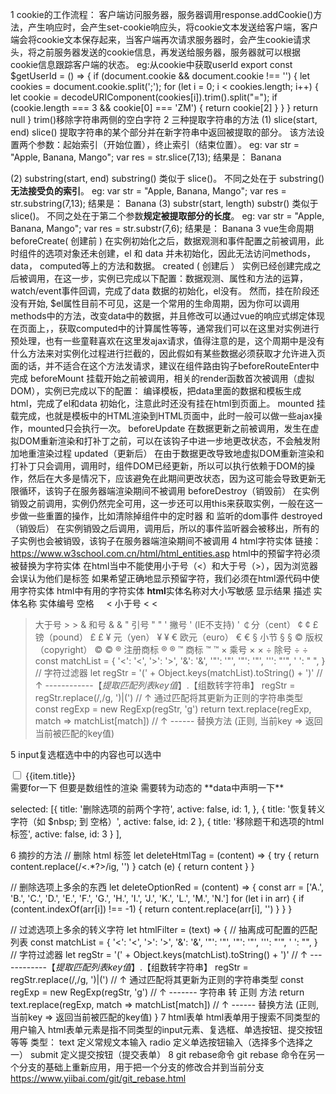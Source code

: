 1 cookie的工作流程：
  客户端访问服务器，服务器调用response.addCookie()方法，产生响应时，会产生set-cookie响应头，将cookie文本发送给客户端，客户端会将cookie文本保存起来，当客户端再次请求服务器时，会产生cookie请求头，将之前服务器发送的cookie信息，再发送给服务器，服务器就可以根据cookie信息跟踪客户端的状态。
eg:从cookie中获取userId
export const $getUserId = () => {
  if (document.cookie && document.cookie !== '') {
    let cookies = document.cookie.split(';');
    for (let i = 0; i < cookies.length; i++) {
      let cookie = decodeURIComponent(cookies[i]).trim().split("=");
      if (cookie.length === 3 && cookie[0] === 'ZM') {
        return cookie[2]
      }
    }
  }
  return null
}
trim()移除字符串两侧的空白字符
2 三种提取字符串的方法
(1) slice(start, end)
  slice() 提取字符串的某个部分并在新字符串中返回被提取的部分。
该方法设置两个参数：起始索引（开始位置），终止索引（结束位置）。
 eg:
 var str = "Apple, Banana, Mango";
 var res = str.slice(7,13);
 结果是：
 Banana

(2) substring(start, end)
  substring() 类似于 slice()。
  不同之处在于 substring() **无法接受负的索引**。
 eg:
 var str = "Apple, Banana, Mango";
 var res = str.substring(7,13);
 结果是：
 Banana
(3) substr(start, length)
  substr() 类似于 slice()。
  不同之处在于第二个参数**规定被提取部分的长度**。
 eg:
 var str = "Apple, Banana, Mango";
 var res = str.substr(7,6);
 结果是：
 Banana
3 vue生命周期 
  beforeCreate( 创建前 )
  在实例初始化之后，数据观测和事件配置之前被调用，此时组件的选项对象还未创建，el 和 data 并未初始化，因此无法访问methods， data， computed等上的方法和数据。
  created ( 创建后 ）
  实例已经创建完成之后被调用，在这一步，实例已完成以下配置：数据观测、属性和方法的运算，watch/event事件回调，完成了data 数据的初始化，el没有。 然而，挂在阶段还没有开始, $el属性目前不可见，这是一个常用的生命周期，因为你可以调用methods中的方法，改变data中的数据，并且修改可以通过vue的响应式绑定体现在页面上，，获取computed中的计算属性等等，通常我们可以在这里对实例进行预处理，也有一些童鞋喜欢在这里发ajax请求，值得注意的是，这个周期中是没有什么方法来对实例化过程进行拦截的，因此假如有某些数据必须获取才允许进入页面的话，并不适合在这个方法发请求，建议在组件路由钩子beforeRouteEnter中完成
  beforeMount
  挂载开始之前被调用，相关的render函数首次被调用（虚拟DOM），实例已完成以下的配置： 编译模板，把data里面的数据和模板生成html，完成了el和data 初始化，注意此时还没有挂在html到页面上。
  mounted
  挂载完成，也就是模板中的HTML渲染到HTML页面中，此时一般可以做一些ajax操作，mounted只会执行一次。
  beforeUpdate
  在数据更新之前被调用，发生在虚拟DOM重新渲染和打补丁之前，可以在该钩子中进一步地更改状态，不会触发附加地重渲染过程
  updated（更新后）
  在由于数据更改导致地虚拟DOM重新渲染和打补丁只会调用，调用时，组件DOM已经更新，所以可以执行依赖于DOM的操作，然后在大多是情况下，应该避免在此期间更改状态，因为这可能会导致更新无限循环，该钩子在服务器端渲染期间不被调用
  beforeDestroy（销毁前）
  在实例销毁之前调用，实例仍然完全可用，这一步还可以用this来获取实例，一般在这一步做一些重置的操作，比如清除掉组件中的定时器 和 监听的dom事件
  destroyed（销毁后）
  在实例销毁之后调用，调用后，所以的事件监听器会被移出，所有的子实例也会被销毁，该钩子在服务器端渲染期间不被调用
4 html字符实体
链接：https://www.w3school.com.cn/html/html_entities.asp
  html中的预留字符必须被替换为字符实体
  在html当中不能使用小于号（<）和大于号（>），因为浏览器会误认为他们是标签
  如果希望正确地显示预留字符，我们必须在html源代码中使用字符实体
  html中有用的字符实体
  **html**实体名称对大小写敏感
  显示结果	描述	实体名称	实体编号
   	空格 	&nbsp; &#160;
  <	小于号	&lt;	&#60;
  >	大于号	&gt;	&#62;
  &	和号  	&amp;	&#38;
  "	引号	    &quot;	&#34;
  '	撇号 	&apos; (IE不支持)	&#39;
  ￠分（cent）	&cent;	&#162;
  £	镑（pound）	&pound;	&#163;
  ¥	元（yen）	&yen;	&#165;
  €	欧元（euro）	&euro;	&#8364;
  §	小节	&sect;	&#167;
  ©	版权（copyright）	&copy;	&#169;
  ®	注册商标	&reg;	&#174;
  ™	商标	&trade;	&#8482;
  ×	乘号	&times;	&#215;
  ÷	除号	&divide;	&#247;
const matchList  = {
  '&lt;': '<',
  '&gt;': '>',
  '&amp;': '&',
  '&#34;': '"',
  '&quot;': '"',
  '&#39;': "'",
  '&nbsp;': " ",
}
// 字符过滤器
let regStr = '(' + Object.keys(matchList).toString() + ')'
// ↑ ------------【*提取匹配列表key值*】.【组数转字符串】
regStr = regStr.replace(/,/g, ')|(')
// ↑ 通过匹配将其更新为正则的字符串类型
const regExp = new RegExp(regStr, 'g')
return text.replace(regExp, match => matchList[match])
// ↑ ------ 替换方法 (正则, 当前key => 返回当前被匹配的key值)

5 input复选框选中<label></label>中的内容也可以选中
<div v-for="(item, i) in selected" :key="i">
 <input type=checkbox v-model="item.active" :id="`form${item.id}`">
 <label :for="`form${item.id}`">{{item.title}}</label>
</div>
需要for一下 但要是数组性的渲染 需要转为动态的
**data中声明一下**

 selected: [{
                 title: '删除选项的前两个字符',
                 active: false,
                 id: 1,
               },
               {
                 title: '恢复转义字符（如 $nbsp; 到 空格）',
                 active: false,
                 id: 2
               },
               {
                 title: '移除题干和选项的html标签',
                 active: false,
                 id: 3
               }
    ],
  
6 摘抄的方法
// 删除 html 标签
let deleteHtmlTag = (content) => {
    try {
        return content.replace(/<.*?>/ig, '')
    } catch (e) {
        return content
    }
}

// 删除选项上多余的东西
let deleteOptionRed = (content) => {
    const arr = ['A.', 'B.', 'C.', 'D.', 'E.', 'F.', 'G.', 'H.', 'I.', 'J.', 'K.', 'L.', 'M.', 'N.']
    for (let i in arr) {
        if (content.indexOf(arr[i]) !== -1) {
            return content.replace(arr[i], '')
        }
    }
}

// 过滤选项上多余的转义字符
let htmlFilter = (text) => {
    // 抽离成可配置的匹配列表
    const matchList  = {
        '&lt;': '<',
        '&gt;': '>',
        '&amp;': '&',
        '&#34;': '"',
        '&quot;': '"',
        '&#39;': "'",
        '&nbsp;': "",
    }
    // 字符过滤器
    let regStr = '(' + Object.keys(matchList).toString() + ')'
    // ↑ ------------【*提取匹配列表key值*】.【组数转字符串】
    regStr = regStr.replace(/,/g, ')|(')
    // ↑ 通过匹配将其更新为正则的字符串类型
    const regExp = new RegExp(regStr, 'g')
    // ↑ ------- 字符串 转 正则 方法
    return text.replace(regExp, match => matchList[match])
    // ↑ ------ 替换方法 (正则, 当前key => 返回当前被匹配的key值)
}
7 html表单
html表单用于搜索不同类型的用户输入
html表单元素是指不同类型的input元素、复选框、单选按钮、提交按钮等等
类型：
text 定义常规文本输入
radio 定义单选按钮输入（选择多个选择之一）
submit 定义提交按钮（提交表单）
8 git rebase命令
git rebase 命令在另一个分支的基础上重新应用，用于把一个分支的修改合并到当前分支
https://www.yiibai.com/git/git_rebase.html

 